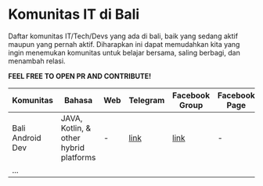 # Komunitas IT di Bali

Daftar komunitas IT/Tech/Devs yang ada di bali, baik yang sedang aktif maupun yang pernah aktif. Diharapkan ini dapat memudahkan kita yang ingin menemukan komunitas untuk belajar bersama, saling berbagi, dan menambah relasi. 

**FEEL FREE TO OPEN PR AND CONTRIBUTE!**

| Komunitas  | Bahasa | Web  | Telegram | Facebook Group  | Facebook Page |
| ------------- | ------------- | ------------- | ------------- | ------------- | ------------- |
| Bali Android Dev  | JAVA, Kotlin, & other hybrid platforms  | -  | [link](https://t.me/BaliAndroidDev/)  | [link](https://www.facebook.com/groups/331528353933101/)  | - |
| ...  |   |   |   |   |   |
